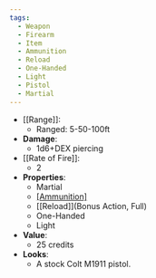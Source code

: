 ```yaml
---
tags:
  - Weapon
  - Firearm
  - Item
  - Ammunition
  - Reload
  - One-Handed
  - Light
  - Pistol
  - Martial
---
```

* [[Range]]:
	* Ranged: 5-50-100ft
* __Damage__:
	* 1d6+DEX piercing
* [[Rate of Fire]]:
	* 2
* __Properties__:
	* Martial
	* [[Ammunition]](12)
	* [[Reload]](Bonus Action, Full)
	* One-Handed
	* Light
* **Value**:
	* 25 credits
* **Looks**:
	* A stock Colt M1911 pistol.